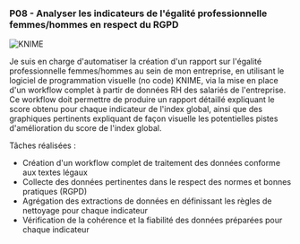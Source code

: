 ### P08 - Analyser les indicateurs de l'égalité professionnelle femmes/hommes en respect du RGPD
![KNIME](https://img.shields.io/badge/KNIME-FFD800?style=for-the-badge&logoColor=black)

Je suis en charge d'automatiser la création d'un rapport sur l'égalité professionnelle femmes/hommes au sein de mon entreprise, en utilisant le logiciel de programmation visuelle (no code) KNIME, via la mise en place d'un workflow complet à partir de données RH des salariés de l'entreprise. Ce workflow doit permettre de produire un rapport détaillé expliquant le score obtenu pour chaque indicateur de l'index global, ainsi que des graphiques pertinents expliquant de façon visuelle les potentielles pistes d'amélioration du score de l'index global.

Tâches réalisées : 
- Création d'un workflow complet de traitement des données conforme aux textes légaux
- Collecte des données pertinentes dans le respect des normes et bonnes pratiques (RGPD)
- Agrégation des extractions de données en définissant les règles de nettoyage pour chaque indicateur
- Vérification de la cohérence et la fiabilité des données préparées pour chaque indicateur